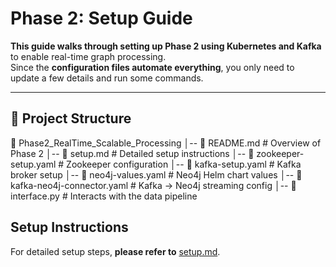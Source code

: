# Phase 2: Setup Guide  

**This guide walks through setting up Phase 2 using Kubernetes and Kafka** to enable real-time graph processing.  
Since the **configuration files automate everything**, you only need to update a few details and run some commands.

---

## 📂 **Project Structure**  
📂 Phase2_RealTime_Scalable_Processing
│-- 📜 README.md # Overview of Phase 2
│-- 📜 setup.md # Detailed setup instructions
│-- 📜 zookeeper-setup.yaml # Zookeeper configuration
│-- 📜 kafka-setup.yaml # Kafka broker setup
│-- 📜 neo4j-values.yaml # Neo4j Helm chart values
│-- 📜 kafka-neo4j-connector.yaml # Kafka → Neo4j streaming config
│-- 📜 interface.py # Interacts with the data pipeline

## **Setup Instructions**  
For detailed setup steps, **please refer to** [setup.md](./Setup.md).
